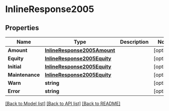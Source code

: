 # InlineResponse2005

## Properties

Name | Type | Description | Notes
------------ | ------------- | ------------- | -------------
**Amount** | [**InlineResponse2005Amount**](inline_response_200_5_amount.md) |  | [optional] 
**Equity** | [**InlineResponse2005Equity**](inline_response_200_5_equity.md) |  | [optional] 
**Initial** | [**InlineResponse2005Equity**](inline_response_200_5_equity.md) |  | [optional] 
**Maintenance** | [**InlineResponse2005Equity**](inline_response_200_5_equity.md) |  | [optional] 
**Warn** | **string** |  | [optional] 
**Error** | **string** |  | [optional] 

[[Back to Model list]](../README.md#documentation-for-models) [[Back to API list]](../README.md#documentation-for-api-endpoints) [[Back to README]](../README.md)


